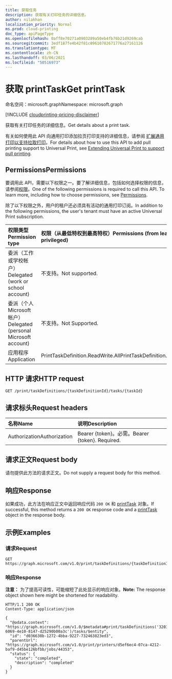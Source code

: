 ```yaml
---
title: 获取任务
description: 获取有关打印任务的详细信息。
author: nilakhan
localization_priority: Normal
ms.prod: cloud-printing
doc_type: apiPageType
ms.openlocfilehash: 0aff8e70271a0903289a50eb4fb76b21d9269cab
ms.sourcegitcommit: 3edf187fe4b42f81c09610782671776a27161126
ms.translationtype: MT
ms.contentlocale: zh-CN
ms.lasthandoff: 03/06/2021
ms.locfileid: "50516973"
---
```

# <a name="get-printtask"></a><span data-ttu-id="26b1b-103">获取 printTask</span><span class="sxs-lookup"><span data-stu-id="26b1b-103">Get printTask</span></span>
<span data-ttu-id="26b1b-104">命名空间：microsoft.graph</span><span class="sxs-lookup"><span data-stu-id="26b1b-104">Namespace: microsoft.graph</span></span>

[!INCLUDE [cloudprinting-pricing-disclaimer](../../includes/cloudprinting-pricing-disclaimer.md)]

<span data-ttu-id="26b1b-105">获取有关打印任务的详细信息。</span><span class="sxs-lookup"><span data-stu-id="26b1b-105">Get details about a print task.</span></span>

<span data-ttu-id="26b1b-106">有关如何使用此 API 向通用打印添加拉页打印支持的详细信息，请参阅 [扩展通用打印以支持拉取打印](/graph/universal-print-concept-overview#extending-universal-print-to-support-pull-printing)。</span><span class="sxs-lookup"><span data-stu-id="26b1b-106">For details about how to use this API to add pull printing support to Universal Print, see [Extending Universal Print to support pull printing](/graph/universal-print-concept-overview#extending-universal-print-to-support-pull-printing).</span></span>

## <a name="permissions"></a><span data-ttu-id="26b1b-107">Permissions</span><span class="sxs-lookup"><span data-stu-id="26b1b-107">Permissions</span></span>
<span data-ttu-id="26b1b-p101">要调用此 API，需要以下权限之一。要了解详细信息，包括如何选择权限的信息，请参阅[权限](/graph/permissions-reference)。</span><span class="sxs-lookup"><span data-stu-id="26b1b-p101">One of the following permissions is required to call this API. To learn more, including how to choose permissions, see [Permissions](/graph/permissions-reference).</span></span>

<span data-ttu-id="26b1b-110">除了以下权限之外，用户的租户还必须具有活动的通用打印订阅。</span><span class="sxs-lookup"><span data-stu-id="26b1b-110">In addition to the following permissions, the user's tenant must have an active Universal Print subscription.</span></span>

|<span data-ttu-id="26b1b-111">权限类型</span><span class="sxs-lookup"><span data-stu-id="26b1b-111">Permission type</span></span> | <span data-ttu-id="26b1b-112">权限（从最低特权到最高特权）</span><span class="sxs-lookup"><span data-stu-id="26b1b-112">Permissions (from least to most privileged)</span></span> |
|:---------------|:--------------------------------------------|
|<span data-ttu-id="26b1b-113">委派（工作或学校帐户）</span><span class="sxs-lookup"><span data-stu-id="26b1b-113">Delegated (work or school account)</span></span>| <span data-ttu-id="26b1b-114">不支持。</span><span class="sxs-lookup"><span data-stu-id="26b1b-114">Not supported.</span></span> |
|<span data-ttu-id="26b1b-115">委派（个人 Microsoft 帐户）</span><span class="sxs-lookup"><span data-stu-id="26b1b-115">Delegated (personal Microsoft account)</span></span>|<span data-ttu-id="26b1b-116">不支持。</span><span class="sxs-lookup"><span data-stu-id="26b1b-116">Not Supported.</span></span>|
|<span data-ttu-id="26b1b-117">应用程序</span><span class="sxs-lookup"><span data-stu-id="26b1b-117">Application</span></span>| <span data-ttu-id="26b1b-118">PrintTaskDefinition.ReadWrite.All</span><span class="sxs-lookup"><span data-stu-id="26b1b-118">PrintTaskDefinition.ReadWrite.All</span></span> |

## <a name="http-request"></a><span data-ttu-id="26b1b-119">HTTP 请求</span><span class="sxs-lookup"><span data-stu-id="26b1b-119">HTTP request</span></span>

<!-- {
  "blockType": "ignored"
}
-->
``` http
GET /print/taskDefinitions/{taskDefinitionId}/tasks/{taskId}
```

## <a name="request-headers"></a><span data-ttu-id="26b1b-120">请求标头</span><span class="sxs-lookup"><span data-stu-id="26b1b-120">Request headers</span></span>
|<span data-ttu-id="26b1b-121">名称</span><span class="sxs-lookup"><span data-stu-id="26b1b-121">Name</span></span>|<span data-ttu-id="26b1b-122">说明</span><span class="sxs-lookup"><span data-stu-id="26b1b-122">Description</span></span>|
|:---|:---|
|<span data-ttu-id="26b1b-123">Authorization</span><span class="sxs-lookup"><span data-stu-id="26b1b-123">Authorization</span></span>|<span data-ttu-id="26b1b-p102">Bearer {token}。必需。</span><span class="sxs-lookup"><span data-stu-id="26b1b-p102">Bearer {token}. Required.</span></span>|

## <a name="request-body"></a><span data-ttu-id="26b1b-126">请求正文</span><span class="sxs-lookup"><span data-stu-id="26b1b-126">Request body</span></span>
<span data-ttu-id="26b1b-127">请勿提供此方法的请求正文。</span><span class="sxs-lookup"><span data-stu-id="26b1b-127">Do not supply a request body for this method.</span></span>

## <a name="response"></a><span data-ttu-id="26b1b-128">响应</span><span class="sxs-lookup"><span data-stu-id="26b1b-128">Response</span></span>

<span data-ttu-id="26b1b-129">如果成功，此方法在响应正文中返回响应代码 `200 OK` 和 [printTask](../resources/printtask.md) 对象。</span><span class="sxs-lookup"><span data-stu-id="26b1b-129">If successful, this method returns a `200 OK` response code and a [printTask](../resources/printtask.md) object in the response body.</span></span>

## <a name="examples"></a><span data-ttu-id="26b1b-130">示例</span><span class="sxs-lookup"><span data-stu-id="26b1b-130">Examples</span></span>

### <a name="request"></a><span data-ttu-id="26b1b-131">请求</span><span class="sxs-lookup"><span data-stu-id="26b1b-131">Request</span></span>
<!-- {
  "blockType": "request",
  "name": "get_printtask"
}
-->
``` http
GET https://graph.microsoft.com/v1.0/print/taskDefinitions/{taskDefinitionId}/tasks/{taskId}
```

### <a name="response"></a><span data-ttu-id="26b1b-132">响应</span><span class="sxs-lookup"><span data-stu-id="26b1b-132">Response</span></span>
<span data-ttu-id="26b1b-133">**注意：** 为了提高可读性，可能缩短了此处显示的响应对象。</span><span class="sxs-lookup"><span data-stu-id="26b1b-133">**Note:** The response object shown here might be shortened for readability.</span></span>
<!-- {
  "blockType": "response",
  "truncated": true,
  "@odata.type": "microsoft.graph.printTask"
}
-->
``` http
HTTP/1.1 200 OK
Content-Type: application/json

{
  "@odata.context": "https://graph.microsoft.com/v1.0/$metadata#print/taskDefinitions('3203656e-6069-4e10-8147-d25290b00a3c')/tasks/$entity",
  "id": "d036638b-1272-4bba-9227-732463823ed3",
  "parentUrl": "https://graph.microsoft.com/v1.0/print/printers/d5ef6ec4-07ca-4212-baf9-d45be126bfbb/jobs/44353",
  "status": {
    "state": "completed",
    "description": "completed"
  }
}
```

